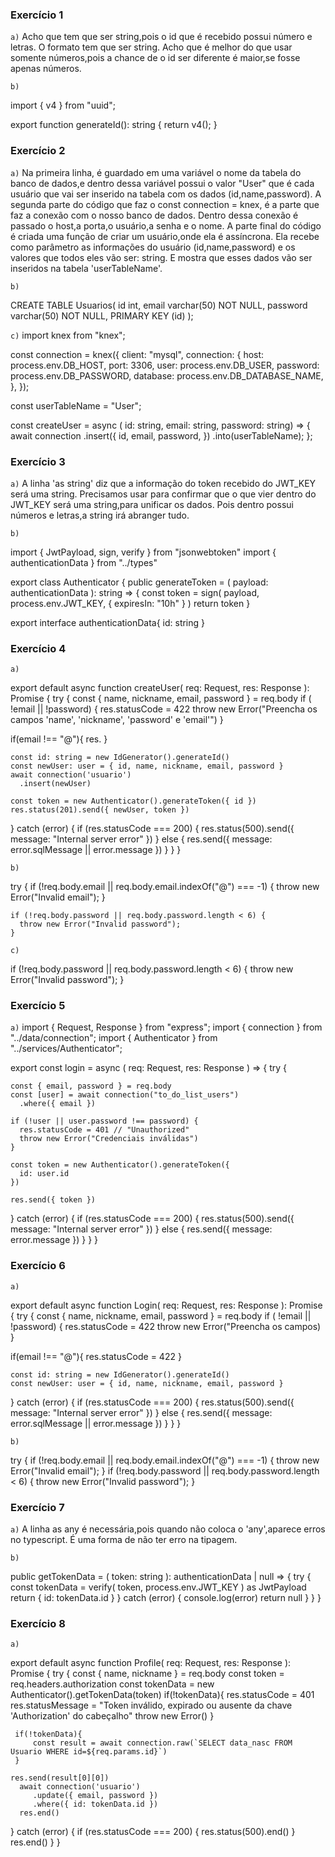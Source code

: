 ### Exercício 1

`a)` Acho que tem que ser string,pois o id que é recebido possui número e letras. O formato tem que ser string. Acho que é melhor do que usar somente números,pois a chance de o id ser diferente é maior,se fosse apenas números.

`b)` 

import { v4 } from "uuid";

export function generateId(): string {
    return v4();
  }
  

### Exercício 2

`a)`  Na primeira linha, é guardado em uma variável o nome da tabela do banco de dados,e dentro dessa variável possui o valor "User" que é cada usuário que vai ser inserido na tabela com os dados (id,name,password). A segunda parte do código que faz o const connection = knex, é a parte que faz a conexão com o nosso banco de dados. Dentro dessa conexão é passado o host,a porta,o usuário,a senha e o nome. A parte final do código é criada uma função de criar um usuário,onde ela é assíncrona. Ela recebe como parâmetro as informações do usuário (id,name,password) e os valores que todos eles vão ser: string. E mostra que esses dados vão ser inseridos na tabela 'userTableName'.

`b)`

CREATE TABLE Usuarios(
id int,
email varchar(50) NOT NULL,
password varchar(50) NOT NULL,
PRIMARY KEY (id)
);

`c)`
import knex from "knex";


const connection = knex({
    client: "mysql",
    connection: {
      host: process.env.DB_HOST,
      port: 3306,
      user: process.env.DB_USER,
      password: process.env.DB_PASSWORD,
      database: process.env.DB_DATABASE_NAME,
    },
  });

const userTableName = "User";

 const createUser = async (
		id: string, 
		email: string, 
		password: string) => {
	  await connection
	    .insert({
	      id,
	      email,
	      password,
	    })
	    .into(userTableName);
	};

### Exercício 3

`a)` A linha 'as string' diz que a informação do token recebido do JWT_KEY será uma string. Precisamos usar para confirmar que o que vier dentro do JWT_KEY será uma string,para unificar os dados. Pois dentro possui números e letras,a string irá abranger tudo.

`b)` 

import { JwtPayload, sign, verify } from "jsonwebtoken"
import { authenticationData } from "../types"

export class Authenticator {
  public generateToken = (
    payload: authenticationData
  ): string => {
    const token = sign(
      payload,
      process.env.JWT_KEY,
      { expiresIn: "10h" }
    )
    return token
  }

  export interface authenticationData{
 id: string
}

### Exercício 4

`a)`

export default async function createUser(
  req: Request,
  res: Response
): Promise<void> {
  try {
    const { name, nickname, email, password } = req.body
    if ( !email || !password) {
      res.statusCode = 422
      throw new Error("Preencha os campos 'name', 'nickname', 'password' e 'email'")
    }
   

   if(email !== "@"){
       res.
   }

    const id: string = new IdGenerator().generateId()
    const newUser: user = { id, name, nickname, email, password }
    await connection('usuario')
      .insert(newUser)

    const token = new Authenticator().generateToken({ id })
    res.status(201).send({ newUser, token })
  } 
  catch (error) {
    if (res.statusCode === 200) {
      res.status(500).send({ message: "Internal server error" })
    } else {
      res.send({ message: error.sqlMessage || error.message })
    }
  }
}


`b)`

  try {
    if (!req.body.email || req.body.email.indexOf("@") === -1) {
      throw new Error("Invalid email");
    }

    if (!req.body.password || req.body.password.length < 6) {
      throw new Error("Invalid password");
    }

`c)`

 if (!req.body.password || req.body.password.length < 6) {
      throw new Error("Invalid password");
    }

### Exercício 5

`a)`
import { Request, Response } from "express";
import { connection } from "../data/connection";
import { Authenticator } from "../services/Authenticator";

export const login = async (
  req: Request,
  res: Response
) => {
  try {

    const { email, password } = req.body
    const [user] = await connection("to_do_list_users")
      .where({ email })

    if (!user || user.password !== password) {
      res.statusCode = 401 // "Unauthorized"
      throw new Error("Credenciais inválidas")
    }

    const token = new Authenticator().generateToken({
      id: user.id
    })

    res.send({ token })
  } catch (error) {
    if (res.statusCode === 200) {
      res.status(500).send({ message: "Internal server error" })
    } else {
      res.send({ message: error.message })
    }
  }
}

### Exercício 6

`a)`

export default async function Login(
  req: Request,
  res: Response
): Promise<void> {
  try {
    const { name, nickname, email, password } = req.body
    if ( !email || !password) {
      res.statusCode = 422
      throw new Error("Preencha os campos)
    }
   

   if(email !== "@"){
       res.statusCode = 422
   }

    const id: string = new IdGenerator().generateId()
    const newUser: user = { id, name, nickname, email, password }
  
  } 
  catch (error) {
    if (res.statusCode === 200) {
      res.status(500).send({ message: "Internal server error" })
    } else {
      res.send({ message: error.sqlMessage || error.message })
    }
  }
}

`b)`

try {
    if (!req.body.email || req.body.email.indexOf("@") === -1) {
      throw new Error("Invalid email");
    }
    if (!req.body.password || req.body.password.length < 6) {
      throw new Error("Invalid password");
    }

### Exercício 7

`a)` A linha as any é necessária,pois quando não coloca o 'any',aparece erros no typescript. É uma forma de não ter erro na tipagem.

`b)`

public getTokenData = (
    token: string
  ): authenticationData | null => {
    try {
      const tokenData = verify(
        token,
        process.env.JWT_KEY
      ) as JwtPayload
      return {
        id: tokenData.id
      }
    } catch (error) {
      console.log(error)
      return null
    }
  }
}

### Exercício 8

`a)`

export default async function Profile(
   req: Request,
   res: Response
): Promise<void> {
   try {
      const { name, nickname } = req.body
      const token = req.headers.authorization
      const tokenData = new Authenticator().getTokenData(token)
      if(!tokenData){
        res.statusCode = 401
        res.statusMessage = "Token inválido, expirado ou ausente da chave 'Authorization' do cabeçalho"
        throw new Error()
      }
     
     if(!tokenData){
         const result = await connection.raw(`SELECT data_nasc FROM Usuario WHERE id=${req.params.id}`)
     }

    res.send(result[0][0])
      await connection('usuario')
         .update({ email, password })
         .where({ id: tokenData.id })
      res.end()
   } catch (error) {
      if (res.statusCode === 200) {
         res.status(500).end()
      }
      res.end()
   }
}

